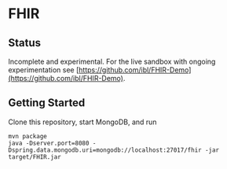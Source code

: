 FHIR
====

Status
------

Incomplete and experimental. For the live sandbox with ongoing experimentation see [https://github.com/ibl/FHIR-Demo](https://github.com/ibl/FHIR-Demo).


Getting Started
---------------

Clone this repository, start MongoDB, and run

    mvn package
    java -Dserver.port=8080 -Dspring.data.mongodb.uri=mongodb://localhost:27017/fhir -jar target/FHIR.jar
